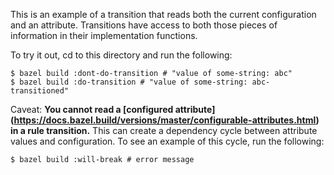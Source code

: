 This is an example of a transition that reads both the current configuration and
an attribute. Transitions have access to both those pieces of information in their
implementation functions.

To try it out, cd to this directory and run the following:
```
$ bazel build :dont-do-transition # "value of some-string: abc"
$ bazel build :do-transition # "value of some-string: abc-transitioned"
```

Caveat: <b>You cannot read a [configured attribute]
(https://docs.bazel.build/versions/master/configurable-attributes.html) in a
rule transition.</b> This can create a dependency cycle between attribute values
and configuration. To see an example of this cycle, run the following:
```
$ bazel build :will-break # error message
```
